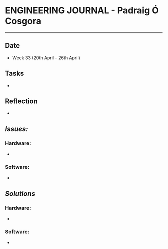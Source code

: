 
# **ENGINEERING JOURNAL - Padraig Ó Cosgora**
----------------------------------------------------------------------

## **Date**
-	Week 33 (20th April – 26th April)

## **Tasks**
-

## **Reflection**
-

## **_Issues:_**

### **Hardware:**
-	

### **Software:**
-	

## **_Solutions_**

### **Hardware:**
-	


### **Software:**
-	
